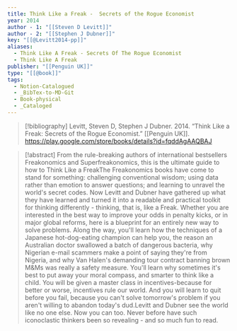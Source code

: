 ```yaml
---
title: Think Like a Freak -  Secrets of the Rogue Economist
year: 2014
author - 1: "[[Steven D Levitt]]"
author - 2: "[[Stephen J Dubner]]"
key: "[[@Levitt2014-pp]]"
aliases:
  - Think Like A Freak - Secrets Of The Rogue Economist
  - Think Like A Freak
publisher: "[[Penguin UK]]"
type: "[[@book]]"
tags:
  - Notion-Catalogued
  - _BibTex-to-MD-Git
  - Book-physical
  - _Cataloged
---
```


> [!bibliography]
> Levitt, Steven D, Stephen J Dubner. 2014. “Think Like a Freak: Secrets of the Rogue Economist.” [[Penguin UK]]. https://play.google.com/store/books/details?id=fqddAgAAQBAJ

> [!abstract]
> From the rule-breaking authors of international bestsellers Freakonomics and Superfreakonomics, this is the ultimate guide to how to Think Like a FreakThe Freakonomics books have come to stand for something: challenging conventional wisdom; using data rather than emotion to answer questions; and learning to unravel the world's secret codes. Now Levitt and Dubner have gathered up what they have learned and turned it into a readable and practical toolkit for thinking differently - thinking, that is, like a Freak. Whether you are interested in the best way to improve your odds in penalty kicks, or in major global reforms, here is a blueprint for an entirely new way to solve problems. Along the way, you'll learn how the techniques of a Japanese hot-dog-eating champion can help you, the reason an Australian doctor swallowed a batch of dangerous bacteria, why Nigerian e-mail scammers make a point of saying they're from Nigeria, and why Van Halen's demanding tour contract banning brown M&Ms was really a safety measure. You'll learn why sometimes it's best to put away your moral compass, and smarter to think like a child. You will be given a master class in incentives-because for better or worse, incentives rule our world. And you will learn to quit before you fail, because you can't solve tomorrow's problem if you aren't willing to abandon today's dud.Levitt and Dubner see the world like no one else. Now you can too. Never before have such iconoclastic thinkers been so revealing - and so much fun to read.